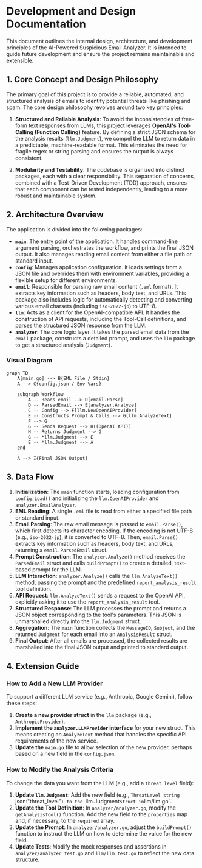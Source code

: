 # Development and Design Documentation

This document outlines the internal design, architecture, and development principles of the AI-Powered Suspicious Email Analyzer. It is intended to guide future development and ensure the project remains maintainable and extensible.

## 1. Core Concept and Design Philosophy

The primary goal of this project is to provide a reliable, automated, and structured analysis of emails to identify potential threats like phishing and spam. The core design philosophy revolves around two key principles:

1.  **Structured and Reliable Analysis**: To avoid the inconsistencies of free-form text responses from LLMs, this project leverages **OpenAI's Tool-Calling (Function Calling)** feature. By defining a strict JSON schema for the analysis results (`llm.Judgment`), we compel the LLM to return data in a predictable, machine-readable format. This eliminates the need for fragile regex or string parsing and ensures the output is always consistent.

2.  **Modularity and Testability**: The codebase is organized into distinct packages, each with a clear responsibility. This separation of concerns, combined with a Test-Driven Development (TDD) approach, ensures that each component can be tested independently, leading to a more robust and maintainable system.

## 2. Architecture Overview

The application is divided into the following packages:

-   **`main`**: The entry point of the application. It handles command-line argument parsing, orchestrates the workflow, and prints the final JSON output. It also manages reading email content from either a file path or standard input.
-   **`config`**: Manages application configuration. It loads settings from a JSON file and overrides them with environment variables, providing a flexible setup for different environments.
-   **`email`**: Responsible for parsing raw email content (`.eml` format). It extracts key information such as headers, body text, and URLs. This package also includes logic for automatically detecting and converting various email charsets (including `iso-2022-jp`) to UTF-8.
-   **`llm`**: Acts as a client for the OpenAI-compatible API. It handles the construction of API requests, including the Tool-Call definitions, and parses the structured JSON response from the LLM.
-   **`analyzer`**: The core logic layer. It takes the parsed email data from the `email` package, constructs a detailed prompt, and uses the `llm` package to get a structured analysis (`Judgment`).

### Visual Diagram

```mermaid
graph TD
    A[main.go] --> B{EML File / Stdin}
    A --> C{config.json / Env Vars}

    subgraph Workflow
        A -- Reads email --> D[email.Parse]
        D -- ParsedEmail --> E[analyzer.Analyze]
        C -- Config --> F[llm.NewOpenAIProvider]
        E -- Constructs Prompt & Calls --> G[llm.AnalyzeText]
        F --> G
        G -- Sends Request --> H((OpenAI API))
        H -- Returns Judgment --> G
        G -- *llm.Judgment --> E
        E -- *llm.Judgment --> A
    end

    A --> I{Final JSON Output}
```

## 3. Data Flow

1.  **Initialization**: The `main` function starts, loading configuration from `config.Load()` and initializing the `llm.OpenAIProvider` and `analyzer.EmailAnalyzer`.
2.  **EML Reading**: A single `.eml` file is read from either a specified file path or standard input.
3.  **Email Parsing**: The raw email message is passed to `email.Parse()`, which first detects its character encoding. If the encoding is not UTF-8 (e.g., `iso-2022-jp`), it is converted to UTF-8. Then, `email.Parse()` extracts key information such as headers, body text, and URLs, returning a `email.ParsedEmail` struct.
4.  **Prompt Construction**: The `analyzer.Analyze()` method receives the `ParsedEmail` struct and calls `buildPrompt()` to create a detailed, text-based prompt for the LLM.
5.  **LLM Interaction**: `analyzer.Analyze()` calls the `llm.AnalyzeText()` method, passing the prompt and the predefined `report_analysis_result` tool definition.
6.  **API Request**: `llm.AnalyzeText()` sends a request to the OpenAI API, explicitly asking it to use the `report_analysis_result` tool.
7.  **Structured Response**: The LLM processes the prompt and returns a JSON object corresponding to the tool's parameters. This JSON is unmarshalled directly into the `llm.Judgment` struct.
8.  **Aggregation**: The `main` function collects the `MessageID`, `Subject`, and the returned `Judgment` for each email into an `AnalysisResult` struct.
9.  **Final Output**: After all emails are processed, the collected results are marshalled into the final JSON output and printed to standard output.

## 4. Extension Guide

### How to Add a New LLM Provider

To support a different LLM service (e.g., Anthropic, Google Gemini), follow these steps:

1.  **Create a new provider struct** in the `llm` package (e.g., `AnthropicProvider`).
2.  **Implement the `analyzer.LLMProvider` interface** for your new struct. This means creating an `AnalyzeText` method that handles the specific API requirements of the new service.
3.  **Update the `main.go`** file to allow selection of the new provider, perhaps based on a new field in the `config.json`.

### How to Modify the Analysis Criteria

To change the data you want from the LLM (e.g., add a `threat_level` field):

1.  **Update `llm.Judgment`**: Add the new field (e.g., `ThreatLevel string `json:"threat_level"`) to the `llm.Judgment` struct in `llm/llm.go`.
2.  **Update the Tool Definition**: In `analyzer/analyzer.go`, modify the `getAnalysisTool()` function. Add the new field to the `properties` map and, if necessary, to the `required` array.
3.  **Update the Prompt**: In `analyzer/analyzer.go`, adjust the `buildPrompt()` function to instruct the LLM on how to determine the value for the new field.
4.  **Update Tests**: Modify the mock responses and assertions in `analyzer/analyzer_test.go` and `llm/llm_test.go` to reflect the new data structure.